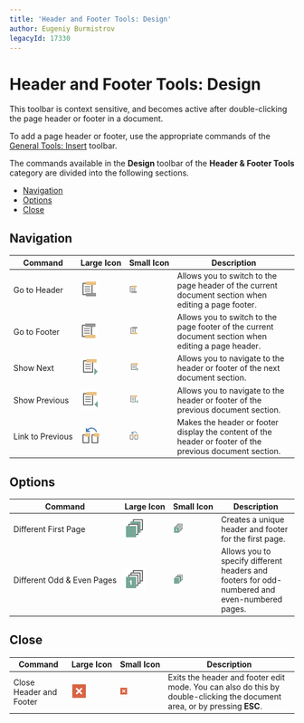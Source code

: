 ```yaml
---
title: 'Header and Footer Tools: Design'
author: Eugeniy Burmistrov
legacyId: 17330
---
```

# Header and Footer Tools: Design
This toolbar is context sensitive, and becomes active after double-clicking the page header or footer in a document.

To add a page header or footer, use the appropriate commands of the [General Tools: Insert](general-tools-insert.md) toolbar.

The commands available in the **Design** toolbar of the **Header &amp; Footer Tools** category are divided into the following sections.
* [Navigation](#navigation)
* [Options](#options)
* [Close](#close)

## <a name="navigation"/>Navigation
| Command | Large&nbsp;Icon | Small&nbsp;Icon | Description |
|---|---|---|---|
| Go to Header | ![icon-toolbar-header-and-footer-design-go-to-header](../../../../images/img20463.png) | ![icon-small-toolbar-header-and-footer-design-go-to-header](../../../../images/img20471.png) | Allows you to switch to the page header of the current document section when editing a page footer. |
| Go to Footer | ![icon-toolbar-header-and-footer-design-go-to-footer](../../../../images/img20462.png) | ![icon-small-toolbar-header-and-footer-design-go-to-footer](../../../../images/img20470.png) | Allows you to switch to the page footer of the current document section when editing a page header. |
| Show Next | ![icon-toolbar-header-and-footer-design-show-next](../../../../images/img20465.png) | ![icon-small-toolbar-header-and-footer-design-show-next](../../../../images/img20474.png) | Allows you to navigate to the header or footer of the next document section. |
| Show Previous | ![icon-toolbar-header-and-footer-design-show-previous](../../../../images/img20466.png) | ![icon-small-toolbar-header-and-footer-design-show-previous](../../../../images/img20475.png) | Allows you to navigate to the header or footer of the previous document section. |
| Link&nbsp;to&nbsp;Previous | ![icon-toolbar-header-and-footer-design-link-to-previous](../../../../images/img20464.png) | ![icon-small-toolbar-header-and-footer-design-link-to-previous](../../../../images/img20472.png) | Makes the header or footer display the content of the header or footer of the previous document section. |

## <a name="options"/>Options
| Command | Large&nbsp;Icon | Small&nbsp;Icon | Description |
|---|---|---|---|
| Different First Page | ![icon-toolbar-header-and-footer-design-different-first-page](../../../../images/img20460.png) | ![icon-small-toolbar-header-and-footer-design-different-first-page](../../../../images/img20468.png) | Creates a unique header and footer for the first page. |
| Different&nbsp;Odd&nbsp;&amp;&nbsp;Even&nbsp;Pages | ![icon-toolbar-header-and-footer-design-odd-and-even-pages](../../../../images/img20461.png) | ![icon-small-toolbar-header-and-footer-design-odd-and-even-pages](../../../../images/img20469.png) | Allows you to specify different headers and footers for odd-numbered and even-numbered pages. |

## <a name="close"/>Close
| Command | Large&nbsp;Icon | Small&nbsp;Icon | Description |
|---|---|---|---|
| Close Header and Footer | ![icon-toolbar-header-and-footer-design-close](../../../../images/img20459.png) | ![icon-small-toolbar-header-and-footer-design-close](../../../../images/img20467.png) | Exits the header and footer edit mode. You can also do this by double-clicking the document area, or by pressing **ESC**. |